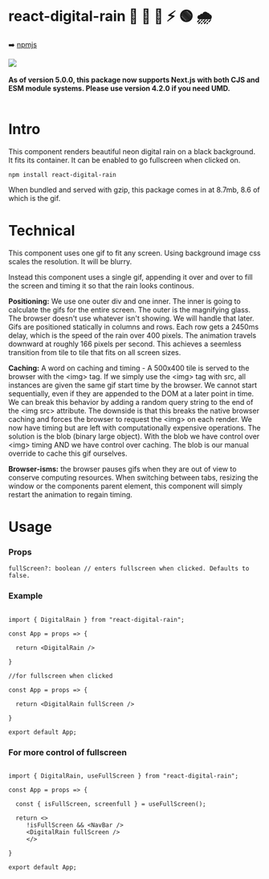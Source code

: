 # react-digital-rain 💊 🔴 🔵 ⚡ 🟢 🌧️ 
➡️ [npmjs](https://www.npmjs.com/package/react-digital-rain)

<img src="./src/digital_rain.gif">
<br></br>
<b>As of version 5.0.0, this package now supports Next.js with both CJS and ESM module systems. Please use version 4.2.0 if you need UMD.</b>
<br></br>

<h1>Intro</h1>

This component renders beautiful neon digital rain on a black background. 
It fits its container.
It can be enabled to go fullscreen when clicked on.



```
npm install react-digital-rain
```

When bundled and served with gzip, this package comes in at 8.7mb, 8.6 of which is the gif.


<h1>Technical</h1>

This component uses one gif to fit any screen. Using background image css scales the resolution. It will be blurry.

Instead this component uses a single gif, appending it over and over to fill the screen and timing it so that the rain looks continous.

**Positioning:** We use one outer div and one inner.  The inner is going to calculate the gifs for the entire screen.  The outer is the magnifying glass.  The browser doesn't use whatever isn't showing. We will handle that later.  Gifs are positioned statically in columns and rows. Each row gets a 2450ms delay, which is the speed of the rain over 400 pixels.   The animation travels downward at roughly 166 pixels per second. This achieves a seemless transition from tile to tile that fits on all screen sizes.

**Caching:** A word on caching and timing - A 500x400 tile is served to the browser with the \<img> tag. If we simply use the \<img> tag with src, all instances are given the same gif start time by the browser.  We cannot start sequentially, even if they are appended to the DOM at a later point in time. We can break this behavior by adding a random query string to the end of the \<img src> attribute.  The downside is that this breaks the native browser caching and forces the browser to request the \<img> on each render.  We now have timing but are left with computationally expensive operations. The solution is the blob (binary large object).  With the blob we have control over \<img> timing AND we have control over caching.  The blob is our manual override to cache this gif ourselves.

**Browser-isms:** the browser pauses gifs when they are out of view to conserve computing resources. When switching between tabs, resizing the window or the components parent element, this component will simply restart the animation to regain timing.



<h1>Usage</h1>

<h3>Props</h3>

```
fullScreen?: boolean // enters fullscreen when clicked. Defaults to false.
```
<h3>Example</h3>

```

import { DigitalRain } from "react-digital-rain";

const App = props => {

  return <DigitalRain />

}

//for fullscreen when clicked

const App = props => {

  return <DigitalRain fullScreen />

}

export default App;
```

<h3>For more control of fullscreen</h3>

```

import { DigitalRain, useFullScreen } from "react-digital-rain";

const App = props => {
  
  const { isFullScreen, screenfull } = useFullScreen();

  return <>
     !isFullScreen && <NavBar />
     <DigitalRain fullScreen />
     </>

}

export default App;
```

